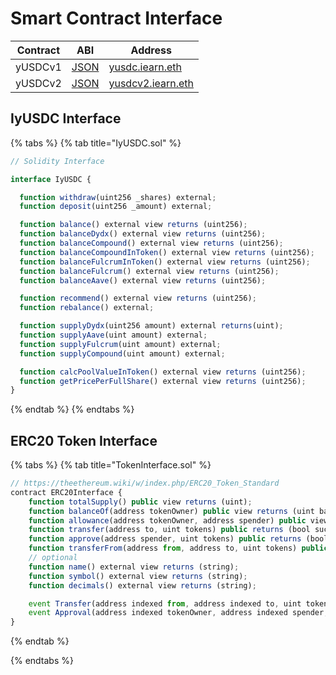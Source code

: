 # Smart Contract Interface

| Contract | ABI | Address |
| -- | -- | -- |
| yUSDCv1 | [JSON](https://github.com/iearn-finance/itoken/blob/master/build/contracts/yUSDC.json) | [yusdc.iearn.eth](https://etherscan.io/address/0xa2609b2b43ac0f5ebe27deb944d2a399c201e3da) |
| yUSDCv2 | [JSON](https://github.com/iearn-finance/itoken/blob/master/build/contracts/yUSDC.json) | [yusdcv2.iearn.eth](https://etherscan.io/address/0xd6aD7a6750A7593E092a9B218d66C0A814a3436e) |



## IyUSDC Interface

{% tabs %}
{% tab title="IyUSDC.sol" %}
```javascript
// Solidity Interface

interface IyUSDC {

  function withdraw(uint256 _shares) external;
  function deposit(uint256 _amount) external;

  function balance() external view returns (uint256);
  function balanceDydx() external view returns (uint256);
  function balanceCompound() external view returns (uint256);
  function balanceCompoundInToken() external view returns (uint256);
  function balanceFulcrumInToken() external view returns (uint256);
  function balanceFulcrum() external view returns (uint256);
  function balanceAave() external view returns (uint256);

  function recommend() external view returns (uint256);
  function rebalance() external;

  function supplyDydx(uint256 amount) external returns(uint);
  function supplyAave(uint amount) external;
  function supplyFulcrum(uint amount) external;
  function supplyCompound(uint amount) external;

  function calcPoolValueInToken() external view returns (uint256);
  function getPricePerFullShare() external view returns (uint256);
}
```
{% endtab %}
{% endtabs %}

## ERC20 Token Interface

{% tabs %}
{% tab title="TokenInterface.sol" %}
```javascript
// https://theethereum.wiki/w/index.php/ERC20_Token_Standard
contract ERC20Interface {
    function totalSupply() public view returns (uint);
    function balanceOf(address tokenOwner) public view returns (uint balance);
    function allowance(address tokenOwner, address spender) public view returns (uint remaining);
    function transfer(address to, uint tokens) public returns (bool success);
    function approve(address spender, uint tokens) public returns (bool success);
    function transferFrom(address from, address to, uint tokens) public returns (bool success);
    // optional
    function name() external view returns (string);
    function symbol() external view returns (string);
    function decimals() external view returns (string);

    event Transfer(address indexed from, address indexed to, uint tokens);
    event Approval(address indexed tokenOwner, address indexed spender, uint tokens);
}
```
{% endtab %}

{% endtabs %}

